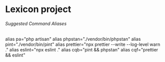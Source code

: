 # Lexicon project

###### Suggested Command Aliases

alias pa="php artisan"
alias phpstan="./vendor/bin/phpstan"
alias pint="./vendor/bin/pint"
alias prettier="npx prettier --write --log-level warn ."
alias eslint="npx eslint ."
alias cqb="pint && phpstan"
alias cqf="prettier && eslint"
